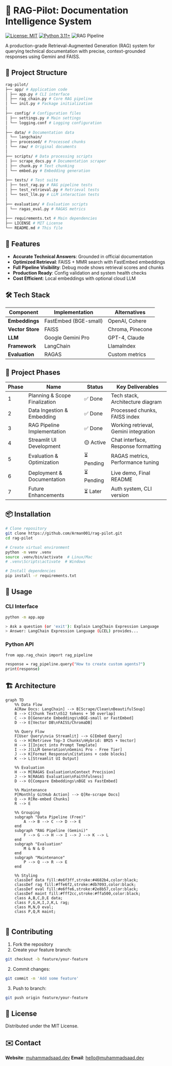 # 🧠 RAG-Pilot: Documentation Intelligence System

[![License: MIT](https://img.shields.io/badge/License-MIT-yellow.svg)](https://opensource.org/licenses/MIT)
[![Python 3.11+](https://img.shields.io/badge/python-3.11+-blue.svg)](https://www.python.org/downloads/)
![RAG Pipeline](https://img.shields.io/badge/Architecture-RAG_Pipeline-blueviolet)

A production-grade Retrieval-Augmented Generation (RAG) system for querying technical documentation with precise, context-grounded responses using Gemini and FAISS.
## 📂 Project Structure
``` bash
rag-pilot/
├── app/ # Application code
│ ├── app.py # CLI interface
│ ├── rag_chain.py # Core RAG pipeline
│ └── init.py # Package initialization
│
├── config/ # Configuration files
│ ├── settings.py # Main settings
│ └── logging.conf # Logging configuration
│
├── data/ # Documentation data
│ └── langchain/
│ ├── processed/ # Processed chunks
│ └── raw/ # Original documents
│
├── scripts/ # Data processing scripts
│ ├── scrape_docs.py # Documentation scraper
│ ├── chunk.py # Text chunking
│ └── embed.py # Embedding generation
│
├── tests/ # Test suite
│ ├── test_rag.py # RAG pipeline tests
│ ├── test_retrieval.py # Retrieval tests
│ └── test_llm.py # LLM interaction tests
│
├── evaluation/ # Evaluation scripts
│ └── ragas_eval.py # RAGAS metrics
│
├── requirements.txt # Main dependencies
├── LICENSE # MIT License
└── README.md # This file
```
## 🌟 Features

- **Accurate Technical Answers**: Grounded in official documentation
- **Optimized Retrieval**: FAISS + MMR search with FastEmbed embeddings
- **Full Pipeline Visibility**: Debug mode shows retrieval scores and chunks
- **Production Ready**: Config validation and system health checks
- **Cost Efficient**: Local embeddings with optional cloud LLM

## 🛠 Tech Stack

| Component           | Implementation       | Alternatives       |
|---------------------|----------------------|--------------------|
| **Embeddings**      | FastEmbed (BGE-small)| OpenAI, Cohere     |
| **Vector Store**    | FAISS                | Chroma, Pinecone   |
| **LLM**            | Google Gemini Pro    | GPT-4, Claude      |
| **Framework**      | LangChain            | LlamaIndex         |
| **Evaluation**     | RAGAS                | Custom metrics     |

## 📅 Project Phases

| Phase | Name                          | Status    | Key Deliverables                          |
|-------|-------------------------------|-----------|-------------------------------------------|
| 1     | Planning & Scope Finalization | ✅ Done   | Tech stack, Architecture diagram         |
| 2     | Data Ingestion & Embedding    | ✅ Done   | Processed chunks, FAISS index            |
| 3     | RAG Pipeline Implementation   | ✅ Done   | Working retrieval, Gemini integration    |
| 4     | Streamlit UI Development      | 🟡 Active | Chat interface, Response formatting      |
| 5     | Evaluation & Optimization     | ⏳ Pending| RAGAS metrics, Performance tuning        |
| 6     | Deployment & Documentation    | ⏳ Pending| Live demo, Final README                  |
| 7     | Future Enhancements           | ⏳ Later  | Auth system, CLI version                 |

## 📦 Installation

```bash
# Clone repository
git clone https://github.com/Arman001/rag-pilot.git
cd rag-pilot

# Create virtual environment
python -m venv .venv
source .venv/bin/activate  # Linux/Mac
# .venv\Scripts\activate  # Windows

# Install dependencies
pip install -r requirements.txt
```

## 🚀 Usage
### CLI Interface
```bash
python -m app.app

> Ask a question (or 'exit'): Explain LangChain Expression Language
> Answer: LangChain Expression Language (LCEL) provides...
```

### Python API
```bash
from app.rag_chain import rag_pipeline

response = rag_pipeline.query("How to create custom agents?")
print(response)
```

## 🏗️ Architecture

```mermaid
graph TD
    %% Data Flow
    A[Raw Docs: LangChain] --> B[Scrape/Clean\nBeautifulSoup]
    B --> C[Chunk Text\n512 tokens + 50 overlap]
    C --> D[Generate Embeddings\nBGE-small or FastEmbed]
    D --> E[Vector DB\nFAISS/ChromaDB]

    %% Query Flow
    F[User Query\nvia Streamlit] --> G[Embed Query]
    G --> H[Retrieve Top-3 Chunks\nHybrid: BM25 + Vector]
    H --> I[Inject into Prompt Template]
    I --> J[LLM Generation\nGemini Pro - Free Tier]
    J --> K[Format Response\nCitations + code blocks]
    K --> L[Streamlit UI Output]

    %% Evaluation
    H --> M[RAGAS Evaluation\nContext Precision]
    J --> N[RAGAS Evaluation\nFaithfulness]
    D --> O[Compare Embeddings\nBGE vs FastEmbed]

    %% Maintenance
    P[Monthly GitHub Action] --> Q[Re-scrape Docs]
    Q --> R[Re-embed Chunks]
    R --> E

    %% Grouping
    subgraph "Data Pipeline (Free)"
        A --> B --> C --> D --> E
    end
    subgraph "RAG Pipeline (Gemini)"
        F --> G --> H --> I --> J --> K --> L
    end
    subgraph "Evaluation"
        M & N & O
    end
    subgraph "Maintenance"
        P --> Q --> R --> E
    end

    %% Styling
    classDef data fill:#e6f3ff,stroke:#4682b4,color:black;
    classDef rag fill:#ffe6f2,stroke:#db7093,color:black;
    classDef eval fill:#e6ffe6,stroke:#2e8b57,color:black;
    classDef maint fill:#fff2cc,stroke:#ffa500,color:black;
    class A,B,C,D,E data;
    class F,G,H,I,J,K,L rag;
    class M,N,O eval;
    class P,Q,R maint;
	
```
## 🤝 Contributing
1. Fork the repository
2. Create your feature branch:

``` bash
git checkout -b feature/your-feature
```
2. Commit changes:

```bash
git commit -m 'Add some feature'
```
3. Push to branch:

``` bash
git push origin feature/your-feature
```

## 📜 License

Distributed under the MIT License.

## ✉️ Contact
**Website**: [muhammadsaad.dev](https://www.muhammadsaad.dev/)
**Email**: hello@muhammadsaad.dev
